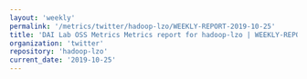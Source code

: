 ```yaml
---
layout: 'weekly'
permalink: '/metrics/twitter/hadoop-lzo/WEEKLY-REPORT-2019-10-25'
title: 'DAI Lab OSS Metrics Metrics report for hadoop-lzo | WEEKLY-REPORT-2019-10-25'
organization: 'twitter'
repository: 'hadoop-lzo'
current_date: '2019-10-25'
---
```

